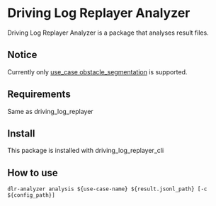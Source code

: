 # Driving Log Replayer Analyzer

Driving Log Replayer Analyzer is a package that analyses result files.

## Notice

Currently only [use_case obstacle_segmentation](https://github.com/tier4/driving_log_replayer/blob/main/docs/use_case/obstacle_segmentation.ja.md) is supported.

## Requirements

Same as driving_log_replayer

## Install

This package is installed with driving_log_replayer_cli

## How to use

```shell
dlr-analyzer analysis ${use-case-name} ${result.jsonl_path} [-c ${config_path}]
```
